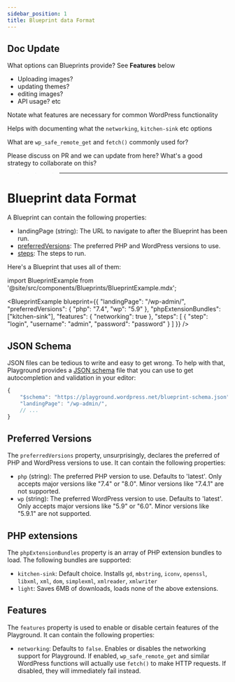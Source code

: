 ```yaml
---
sidebar_position: 1
title: Blueprint data Format
---
```


## Doc Update
What options can Blueprints provide?
See **Features** below
- Uploading images?
- updating themes?
- editing images?
- API usage? etc

Notate what features are necessary for common WordPress functionality

Helps with documenting what the `networking`, `kitchen-sink` etc options

What are `wp_safe_remote_get` and `fetch()` commonly used for?

Please discuss on PR and we can update from here?
What's a good strategy to collaborate on this?

> > > ---

# Blueprint data Format

A Blueprint can contain the following properties:

-   landingPage (string): The URL to navigate to after the Blueprint has been run.
-   [preferredVersions](#preferred-versions): The preferred PHP and WordPress versions to use.
-   [steps](./05-steps.md): The steps to run.

Here's a Blueprint that uses all of them:

import BlueprintExample from '@site/src/components/Blueprints/BlueprintExample.mdx';

<BlueprintExample blueprint={{
	"landingPage": "/wp-admin/",
	"preferredVersions": {
		"php": "7.4",
		"wp": "5.9"
	},
	"phpExtensionBundles": ["kitchen-sink"],
	"features": {
		"networking": true
	},
	"steps": [
		{
			"step": "login",
			"username": "admin",
			"password": "password"
		}
	]
}} />

## JSON Schema

JSON files can be tedious to write and easy to get wrong. To help with that, Playground provides a [JSON schema](https://playground.wordpress.net/blueprint-schema.json) file that you can use to get autocompletion and validation in your editor:

```js
{
	"$schema": "https://playground.wordpress.net/blueprint-schema.json",
	"landingPage": "/wp-admin/",
	// ...
}
```

## Preferred Versions

The `preferredVersions` property, unsurprisingly, declares the preferred of PHP and WordPress versions to use. It can contain the following properties:

-   `php` (string): The preferred PHP version to use. Defaults to 'latest'. Only accepts major versions like "7.4" or "8.0". Minor versions like "7.4.1" are not supported.
-   `wp` (string): The preferred WordPress version to use. Defaults to 'latest'. Only accepts major versions like "5.9" or "6.0". Minor versions like "5.9.1" are not supported.

## PHP extensions

The `phpExtensionBundles` property is an array of PHP extension bundles to load. The following bundles are supported:

-   `kitchen-sink`: Default choice. Installs `gd`, `mbstring`, `iconv`, `openssl`, `libxml`, `xml`, `dom`, `simplexml`, `xmlreader`, `xmlwriter`
-   `light`: Saves 6MB of downloads, loads none of the above extensions.

## Features

The `features` property is used to enable or disable certain features of the Playground. It can contain the following properties:

-   `networking`: Defaults to `false`. Enables or disables the networking support for Playground. If enabled, `wp_safe_remote_get` and similar WordPress functions will actually use `fetch()` to make HTTP requests. If disabled, they will immediately fail instead.
